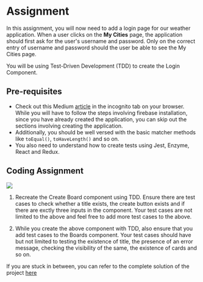 # Assignment

In this assignment, you will now need to add a login page for our weather application. When a user clicks on the **My Cities** page, the application should first ask for the user's username and password. Only on the correct entry of username and password should the user be able to see the My Cities page.

You will be using Test-Driven Development (TDD) to create the Login Component.


## Pre-requisites

- Check out this Medium [article](https://itnext.io/firebase-login-functionality-from-scratch-with-react-redux-2bf316e5820f) in the incognito tab on your browser. While you will have to follow the steps involving firebase installation, since you have already created the application, you can skip out the sections involving creating the application.
- Additionally, you should be well versed with the basic matcher methods like ```toEqual()```, ```toHaveLength()``` and so on.
- You also need to understand how to create tests using Jest, Enzyme, React and Redux.



## Coding Assignment

![](https://github.com/greyatom-school/the-minerva-project/raw/master/FEWD/sprint_5/images/assignment_532c.PNG)


1. Recreate the Create Board component using TDD. Ensure there are test cases to check whether a title exists, the create button exists and if there are exctly three inputs in the component. Your test cases are not limited to the above and feel free to add more test cases to the above.

2. While you create the above component with TDD, also ensure that you add test cases to the Boards component. Your test cases should have but not limited to testing the existence of title, the presence of an error message, checking the visibility of the same, the existence of cards and so on.

If you are stuck in between, you can refer to the complete solution of the project [here](https://drive.google.com/file/d/1Vz5sE-WSGU0IXFlJ1NydmQ9lMdXGlhlu/view?usp=sharing)
